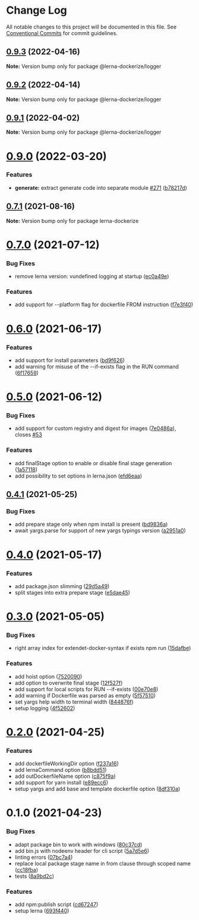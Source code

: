 # Change Log

All notable changes to this project will be documented in this file.
See [Conventional Commits](https://conventionalcommits.org) for commit guidelines.

## [0.9.3](https://github.com/rudxde/lerna-dockerize/compare/v0.9.2...v0.9.3) (2022-04-16)

**Note:** Version bump only for package @lerna-dockerize/logger





## [0.9.2](https://github.com/rudxde/lerna-dockerize/compare/v0.9.1...v0.9.2) (2022-04-14)

**Note:** Version bump only for package @lerna-dockerize/logger





## [0.9.1](https://github.com/rudxde/lerna-dockerize/compare/v0.9.0...v0.9.1) (2022-04-02)

**Note:** Version bump only for package @lerna-dockerize/logger





# [0.9.0](https://github.com/rudxde/lerna-dockerize/compare/v0.8.4...v0.9.0) (2022-03-20)


### Features

* **generate:** extract generate code into separate module [#271](https://github.com/rudxde/lerna-dockerize/issues/271) ([b78217d](https://github.com/rudxde/lerna-dockerize/commit/b78217d0da06a58515e3e54027cb084413a3b390))





## [0.7.1](https://github.com/rudxde/lerna-dockerize/compare/v0.7.0...v0.7.1) (2021-08-16)

**Note:** Version bump only for package lerna-dockerize





# [0.7.0](https://github.com/rudxde/lerna-dockerize/compare/v0.6.0...v0.7.0) (2021-07-12)


### Bug Fixes

* remove lerna version: vundefined logging at startup ([ec0a49e](https://github.com/rudxde/lerna-dockerize/commit/ec0a49e8bfc303439012902eb7a81c327164c232))


### Features

* add support for --platform flag for dockerfile FROM instruction ([f7e3f40](https://github.com/rudxde/lerna-dockerize/commit/f7e3f40922b5acdc98f49b905928b3b9ecfe7bf3))





# [0.6.0](https://github.com/rudxde/lerna-dockerize/compare/v0.5.0...v0.6.0) (2021-06-17)


### Features

* add support for install parameters ([bd9f626](https://github.com/rudxde/lerna-dockerize/commit/bd9f6264344c1f4765995570f1b6f7ecfca3fcc3))
* add warning for misuse of the --if-exists flag in the RUN command ([6f17659](https://github.com/rudxde/lerna-dockerize/commit/6f176599d41e5bc69c0ffb3894b4e5b0c9dc9687))





# [0.5.0](https://github.com/rudxde/lerna-dockerize/compare/v0.4.1...v0.5.0) (2021-06-12)


### Bug Fixes

* add support for custom registry and digest for images ([7e0486a](https://github.com/rudxde/lerna-dockerize/commit/7e0486a7fe1069a1ac2b0f376e5439f7b566315b)), closes [#53](https://github.com/rudxde/lerna-dockerize/issues/53)


### Features

* add finalStage option to enable or disable final stage generation ([1a57118](https://github.com/rudxde/lerna-dockerize/commit/1a57118d5f51002a40f06269bce6127742371ecc))
* add possibility to set options in lerna.json ([efd6eaa](https://github.com/rudxde/lerna-dockerize/commit/efd6eaacea761c34966d766285a27563bb1de9d4))





## [0.4.1](https://github.com/rudxde/lerna-dockerize/compare/v0.4.0...v0.4.1) (2021-05-25)


### Bug Fixes

* add prepare stage only when npm install is present ([bd9836a](https://github.com/rudxde/lerna-dockerize/commit/bd9836af42075428ac685ace844f3bf60caa6ea0))
* await yargs.parse for support of new yargs typings version ([a2951a0](https://github.com/rudxde/lerna-dockerize/commit/a2951a031add69058eb1db6fd417fe783af8c4b0))





# [0.4.0](https://github.com/rudxde/lerna-dockerize/compare/v0.3.0...v0.4.0) (2021-05-17)


### Features

* add package.json slimming ([29d5a49](https://github.com/rudxde/lerna-dockerize/commit/29d5a49d2dc0b05891366893e6850e758a58c93f))
* split stages into extra prepare stage ([e5dae45](https://github.com/rudxde/lerna-dockerize/commit/e5dae45a228a7b911f29986be0c75a9d4d75224c))





# [0.3.0](https://github.com/rudxde/lerna-dockerize/compare/v0.2.0...v0.3.0) (2021-05-05)


### Bug Fixes

* right array index for extendet-docker-syntax if exists npm run ([15dafbe](https://github.com/rudxde/lerna-dockerize/commit/15dafbe0eaddfb30e701a019e2a93658216c9a97))


### Features

* add hoist option ([7520090](https://github.com/rudxde/lerna-dockerize/commit/7520090bfb45dadbdcb962219acc0583950d70a0))
* add option to overwrite final stage ([12f527f](https://github.com/rudxde/lerna-dockerize/commit/12f527fc8103ba5e5f7105ff811bd3ea03e4c810))
* add support for local scripts for RUN --if-exists ([00e70e8](https://github.com/rudxde/lerna-dockerize/commit/00e70e8bcfbae9db5497e7cc348d355add5da7c3))
* add warning if Dockerfile was parsed as empty ([5f57510](https://github.com/rudxde/lerna-dockerize/commit/5f57510ba9dcc2d38f3210ec5fd633b6accba4bb))
* set yargs help width to terminal width ([844876f](https://github.com/rudxde/lerna-dockerize/commit/844876f479635fb39b9add41df38726a711545f1))
* setup logging ([4f52602](https://github.com/rudxde/lerna-dockerize/commit/4f52602645176aee798bb27ad7d3ddf5bf1f4061))





# [0.2.0](https://github.com/rudxde/lerna-dockerize/compare/v0.1.0...v0.2.0) (2021-04-25)


### Features

* add dockerfileWorkingDir option ([f237a16](https://github.com/rudxde/lerna-dockerize/commit/f237a16bc7f66b6882862ed7a2c293c4f77c6901))
* add lernaCommand option ([b8bdd51](https://github.com/rudxde/lerna-dockerize/commit/b8bdd5163ede77e10d73f0dabee1af882a87de31))
* add outDockerfileName option ([c875f9a](https://github.com/rudxde/lerna-dockerize/commit/c875f9a970c8ddc9375ac2208117b6f900ccd1bb))
* add support for yarn install ([e89ecc6](https://github.com/rudxde/lerna-dockerize/commit/e89ecc6b12b7f3e7551df835e245f1a8c81fb6c7))
* setup yargs and add base and template dockerfile option ([8df310a](https://github.com/rudxde/lerna-dockerize/commit/8df310a82b973e2cf2a6723a5b13350520994e97))





# 0.1.0 (2021-04-23)


### Bug Fixes

* adapt package bin to work with windows ([80c37cd](https://github.com/rudxde/lerna-dockerize/commit/80c37cd923175c7a451d791092795a23d1fa15d2))
* add bin.js with nodeenv header for cli script ([5a7d5e6](https://github.com/rudxde/lerna-dockerize/commit/5a7d5e6137ac43027978b86a9dc17345eca10065))
* linting errors ([07bc7a4](https://github.com/rudxde/lerna-dockerize/commit/07bc7a40388c0333fe27a78fa8fa65f82b5f4e58))
* replace local package stage name in from clause through scoped name ([cc18fba](https://github.com/rudxde/lerna-dockerize/commit/cc18fbae563f08e804f4bb0e8b580f21a5d08033))
* tests ([8a9bd2c](https://github.com/rudxde/lerna-dockerize/commit/8a9bd2c368c0f68f5c74b158ef901aff611e1cd4))


### Features

* add npm:publish script ([cd67247](https://github.com/rudxde/lerna-dockerize/commit/cd67247c0bfe3e1149b2cfc3201013a8aa821047))
* setup lerna ([693f440](https://github.com/rudxde/lerna-dockerize/commit/693f440f151dacb1a94806de1c8956ec2a304bf7))
